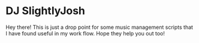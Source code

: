 # DJ SlightlyJosh

Hey there!  This is just a drop point for some music management scripts that I have found useful in my work flow.  Hope they help you out too!